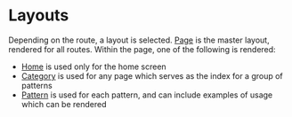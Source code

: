 Layouts
====

Depending on the route, a layout is selected.  [Page](/layouts/Page) is
the master layout, rendered for all routes.  Within the page,
one of the following is rendered:

- [Home](/layouts/Home) is used only for the home screen
- [Category](/layouts/Category) is used for any page which serves as
  the index for a group of patterns
- [Pattern](/layouts/Pattern) is used for each pattern, and can include
  examples of usage which can be rendered
